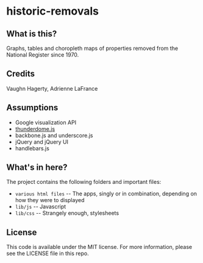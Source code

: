 historic-removals
=================

What is this?
-------------

Graphs, tables and choropleth maps of properties removed from the National Register since 1970.

Credits
---------

Vaughn Hagerty, Adrienne LaFrance

Assumptions
-----------

* Google visualization API
* [thunderdome.js](https://github.com/thunderdome-data/thunderdome)
* backbone.js and underscore.js
* jQuery and jQuery UI
* handlebars.js


What's in here?
---------------

The project contains the following folders and important files:

* ``various html files`` -- The apps, singly or in combination, depending on how they were to displayed
* ``lib/js`` -- Javascript
* ``lib/css`` -- Strangely enough, stylesheets

License
----------

This code is available under the MIT license. For more information, please see the LICENSE file in this repo.

